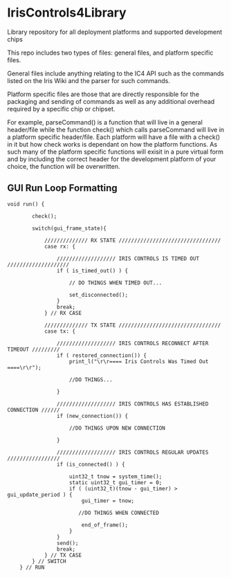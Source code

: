 # IrisControls4Library
Library repository for all deployment platforms and supported development chips

This repo includes two types of files: general files, and platform specific files.

General files include anything relating to the IC4 API such as the commands listed on the Iris Wiki and the parser for such commands.

Platform specific files are those that are directly responsible for the packaging and sending of commands as well as any additional overhead required by a specific chip or chipset. 

For example, parseCommand() is a function that will live in a general header/file while the function check() which calls parseCommand will live in a platform specific header/file. Each platform will have a file with a check() in it but how check works is dependant on how the platform functions. As such many of the platform specific functions will exisit in a pure virtual form and by including the correct header for the development platform of your choice, the function will be overwritten. 

## GUI Run Loop Formatting

    void run() {  

            check();
            
            switch(gui_frame_state){
            
                ////////////// RX STATE /////////////////////////////////
                case rx: {
                                    
                    /////////////////// IRIS CONTROLS IS TIMED OUT ////////////////////
                    if ( is_timed_out() ) {
                    
                        // DO THINGS WHEN TIMED OUT...
                        
                        set_disconnected();
                    }
                    break;
                } // RX CASE
                
                ////////////// TX STATE /////////////////////////////////
                case tx: {
    
                    /////////////////// IRIS CONTROLS RECONNECT AFTER TIMEOUT /////////
                    if ( restored_connection()) {
                        print_l("\r\r==== Iris Controls Was Timed Out ====\r\r");
                        
                        //DO THINGS...
                        
                    }
        
                    /////////////////// IRIS CONTROLS HAS ESTABLISHED CONNECTION //////
                    if (new_connection()) {
                    
                        //DO THINGS UPON NEW CONNECTION
                        
                    }              
        
                    /////////////////// IRIS CONTROLS REGULAR UPDATES /////////////////
                    if (is_connected() ) {        

                        uint32_t tnow = system_time();
                        static uint32_t gui_timer = 0;
                        if ( (uint32_t)(tnow - gui_timer) > gui_update_period ) {
                            gui_timer = tnow;        
                           
                           //DO THINGS WHEN CONNECTED
                           
                            end_of_frame();
                        }
                    }
                    send();
                    break;
                } // TX CASE             
            } // SWITCH     
        } // RUN

